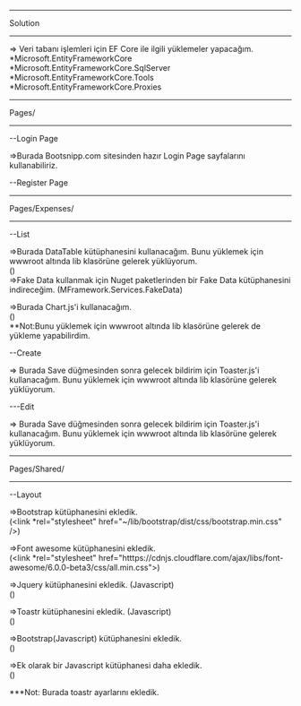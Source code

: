 ******************************
Solution
******************************
=> Veri tabanı işlemleri için EF Core ile ilgili yüklemeler yapacağım.
<br>
*Microsoft.EntityFrameworkCore
<br>
*Microsoft.EntityFrameworkCore.SqlServer
<br>
*Microsoft.EntityFrameworkCore.Tools
<br>
*Microsoft.EntityFrameworkCore.Proxies


******************************
Pages/
******************************

--Login Page

=>Burada Bootsnipp.com sitesinden hazır Login Page sayfalarını kullanabiliriz.

--Register Page

******************************
Pages/Expenses/
******************************

--List

=>Burada DataTable kütüphanesini kullanacağım. Bunu yüklemek için wwwroot
altında lib klasörüne gelerek yüklüyorum. <br> (<script src="~/lib/datatables/js/jquery.dataTables.min.js"></script>)
<br>
=>Fake Data kullanmak için Nuget paketlerinden bir Fake Data kütüphanesini indireceğim. (MFramework.Services.FakeData)

=>Burada Chart.js'i kullanacağım. <br> (<script src="htttps://cdn.jsdelivr.net/npm/chart.js"></script>)
<br>
**Not:Bunu yüklemek için wwwroot altında lib klasörüne gelerek de yükleme yapabilirdim.

--Create

=> Burada Save düğmesinden sonra gelecek bildirim için Toaster.js'i kullanacağım. Bunu yüklemek için wwwroot
altında lib klasörüne gelerek yüklüyorum.

---Edit

=> Burada Save düğmesinden sonra gelecek bildirim için Toaster.js'i kullanacağım. Bunu yüklemek için wwwroot
altında lib klasörüne gelerek yüklüyorum.

******************************
Pages/Shared/
******************************

--Layout

=>Bootstrap kütüphanesini ekledik. <br> (<link *rel="stylesheet" href="~/lib/bootstrap/dist/css/bootstrap.min.css" />)

=>Font awesome kütüphanesini ekledik. <br> (<link *rel="stylesheet" href="htttps://cdnjs.cloudflare.com/ajax/libs/font-awesome/6.0.0-beta3/css/all.min.css">)

=>Jquery kütüphanesini ekledik. (Javascript) <br> (<script src="~/lib/jquery/dist/jquery.min.js"></script>)

=>Toastr kütüphanesini ekledik. (Javascript) <br> (<script src="~/lib/toastr.js/toastr.min.js"></script>)

=>Bootstrap(Javascript) kütüphanesini ekledik. <br> (<script src="~/lib/bootstrap/dist/js/bootstrap.bundle.min.js"></script>)

=>Ek olarak bir Javascript kütüphanesi daha ekledik. <br> (<script src="~/js/site.js" asp-append-version="true"></script>)

***Not: Burada toastr ayarlarını ekledik.
    
    
